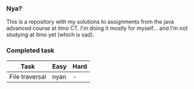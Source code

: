 ### Nya?

This is a repository with my solutions to assignments from the java advanced course at itmo CT. I'm doing it mostly for myself... and I'm not studying at itmo yet (which is sad).

### Completed task
| Task           | Easy | Hard |
| -------------- | ---- | ---- |
| File traversal | nyan |   -  |
